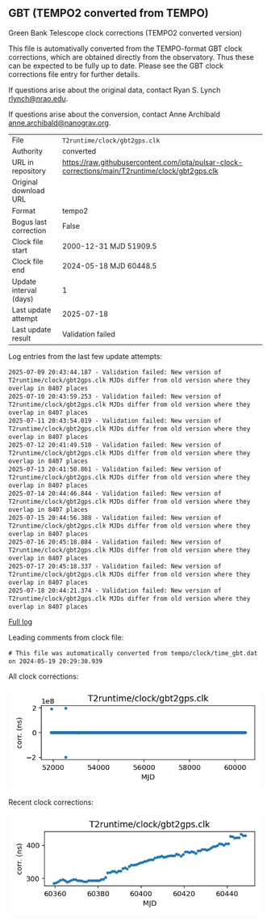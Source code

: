 
## GBT (TEMPO2 converted from TEMPO)

Green Bank Telescope clock corrections (TEMPO2 converted version)

This file is automativally converted from the TEMPO-format GBT
clock corrections, which are obtained directly from the observatory.
Thus these can be expected to be fully up to date. Please see the
GBT clock corrections file entry for further details.

If questions arise about the original data, contact Ryan S. Lynch
<rlynch@nrao.edu>.

If questions arise about the conversion, contact Anne Archibald
<anne.archibald@nanograv.org>.

|     |     |
|:--- |:--- |
| File | `T2runtime/clock/gbt2gps.clk` |
| Authority | converted |
| URL in repository | <https://raw.githubusercontent.com/ipta/pulsar-clock-corrections/main/T2runtime/clock/gbt2gps.clk> |
| Original download URL | <None> |
| Format | tempo2 |
| Bogus last correction | False |
| Clock file start | 2000-12-31 MJD 51909.5 |
| Clock file end | 2024-05-18 MJD 60448.5 |
| Update interval (days) | 1 |
| Last update attempt | 2025-07-18 |
| Last update result | Validation failed |

Log entries from the last few update attempts:
```
2025-07-09 20:43:44.187 - Validation failed: New version of T2runtime/clock/gbt2gps.clk MJDs differ from old version where they overlap in 8407 places
2025-07-10 20:43:59.253 - Validation failed: New version of T2runtime/clock/gbt2gps.clk MJDs differ from old version where they overlap in 8407 places
2025-07-11 20:43:54.019 - Validation failed: New version of T2runtime/clock/gbt2gps.clk MJDs differ from old version where they overlap in 8407 places
2025-07-12 20:41:49.510 - Validation failed: New version of T2runtime/clock/gbt2gps.clk MJDs differ from old version where they overlap in 8407 places
2025-07-13 20:41:50.861 - Validation failed: New version of T2runtime/clock/gbt2gps.clk MJDs differ from old version where they overlap in 8407 places
2025-07-14 20:44:46.844 - Validation failed: New version of T2runtime/clock/gbt2gps.clk MJDs differ from old version where they overlap in 8407 places
2025-07-15 20:44:56.388 - Validation failed: New version of T2runtime/clock/gbt2gps.clk MJDs differ from old version where they overlap in 8407 places
2025-07-16 20:45:18.884 - Validation failed: New version of T2runtime/clock/gbt2gps.clk MJDs differ from old version where they overlap in 8407 places
2025-07-17 20:45:18.337 - Validation failed: New version of T2runtime/clock/gbt2gps.clk MJDs differ from old version where they overlap in 8407 places
2025-07-18 20:44:21.374 - Validation failed: New version of T2runtime/clock/gbt2gps.clk MJDs differ from old version where they overlap in 8407 places
```
[Full log](https://raw.githubusercontent.com/ipta/pulsar-clock-corrections/main/log/T2runtime/clock/gbt2gps.clk.log)

Leading comments from clock file:

    # This file was automatically converted from tempo/clock/time_gbt.dat on 2024-05-19 20:29:30.939



All clock corrections:

![plot of all clock corrections](gbt2gps.clk.png "All corrections")

Recent clock corrections:

![plot of recent clock corrections](gbt2gps.clk.short.png "Recent corrections")

